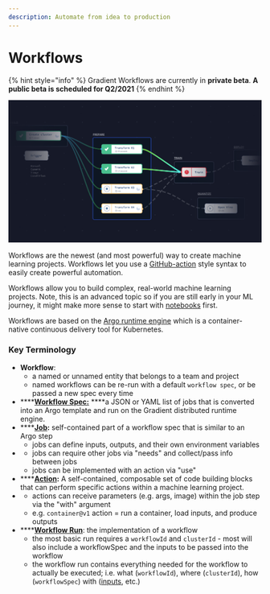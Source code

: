 ```yaml
---
description: Automate from idea to production
---
```


# Workflows



{% hint style="info" %}
Gradient Workflows are currently in **private beta**. **A public beta is scheduled for Q2/2021**
{% endhint %}

![](../../.gitbook/assets/screen-shot-2021-03-04-at-4.15.25-pm.png)

Workflows are the newest \(and most powerful\) way to create machine learning projects. Workflows let you use a [GitHub-action](https://docs.github.com/en/actions) style syntax to easily create powerful automation.

Workflows allow you to build complex, real-world machine learning projects. Note, this is an advanced topic so if you are still early in your ML journey, it might make more sense to start with [notebooks](../../get-started/tutorials-list/getting-started-with-gradient-notebooks.md) first.

Workflows are based on the [Argo runtime engine](https://argoproj.github.io/projects/argo/) which is a container-native continuous delivery tool for Kubernetes. 

### Key Terminology

* **Workflow**: 
  * a named or unnamed entity that belongs to a team and project
  * named workflows can be re-run with a default `workflow spec`, or be passed a new spec every time
* \*\*\*\*[**Workflow Spec:**](workflow-spec.md) ****a JSON or YAML list of jobs that is converted into an Argo template and run on the Gradient distributed runtime engine.
* \*\*\*\*[**Job**](workflow-spec.md#jobs)**:** self-contained part of a workflow spec that is similar to an Argo step
  * jobs can define inputs, outputs, and their own environment variables
* * jobs can require other jobs via "needs" and collect/pass info between jobs
  * jobs can be implemented with an action via "use"
* \*\*\*\*[**Action**](gradient-actions.md)**:** A self-contained, composable set of code building blocks that can perform specific actions within a machine learning project. 
* * actions can receive parameters \(e.g. args, image\) within the job step via the "with" argument
  * e.g. `container@v1` action = run a container, load inputs, and produce outputs
* \*\*\*\*[**Workflow Run**](workflow-spec.md#example-workflow-run-output): the implementation of a workflow
  * the most basic run requires a `workflowId` and `clusterId` - most will also include a workflowSpec and the inputs to be passed into the workflow
  * the workflow run contains everything needed for the workflow to actually be executed; i.e. what \(`workflowId`\), where \(`clusterId`\), how \(`workflowSpec`\) with \([inputs](workflow-spec.md#inputs), etc.\)







